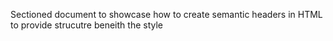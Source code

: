 Sectioned document to showcase how to create semantic headers in HTML to provide strucutre beneith the style 
